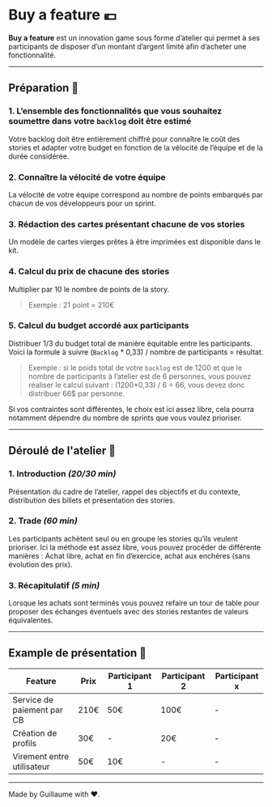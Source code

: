 # Buy a feature 💶

**Buy a feature** est un innovation game sous forme d’atelier qui permet à ses participants de disposer d’un montant d’argent limité afin d’acheter une fonctionnalité.

---

## Préparation 📄

### 1. L’ensemble des fonctionnalités que vous souhaitez soumettre dans votre `backlog` doit être estimé

Votre backlog doit être entièrement chiffré pour connaître le coût des stories et adapter votre budget en fonction de la vélocité de l’équipe et de la durée considérée.

### 2. Connaître la vélocité de votre équipe

La vélocité de votre équipe correspond au nombre de points embarqués par chacun de vos développeurs pour un sprint.

### 3. Rédaction des cartes présentant chacune de vos stories

Un modèle de cartes vierges prêtes à être imprimées est disponible dans le kit.

### 4. Calcul du prix de chacune des stories

Multiplier par 10 le nombre de points de la story.

> Exemple : 21 point = 210€

### 5. Calcul du budget accordé aux participants

Distribuer 1/3 du budget total de manière équitable entre les participants. Voici la formule à suivre (`Backlog` \* 0,33) / nombre de participants = résultat.

> Exemple : si le poids total de votre `backlog` est de 1200 et que le nombre de participants à l’atelier est de 6 personnes, vous pouvez réaliser le calcul suivant : (1200\*0,33) / 6 = 66, vous devez donc distribuer 66\$ par personne.

Si vos contraintes sont différentes, le choix est ici assez libre, cela pourra notamment dépendre du nombre de sprints que vous voulez prioriser.

---

## Déroulé de l'atelier 🎢

### 1. Introduction _(20/30 min)_

Présentation du cadre de l’atelier, rappel des objectifs et du contexte, distribution des billets et présentation des stories.

### 2. Trade _(60 min)_

Les participants achètent seul ou en groupe les stories qu’ils veulent prioriser. Ici la méthode est assez libre, vous pouvez procéder de différente manières : Achat libre, achat en fin d’exercice, achat aux enchères (sans évolution des prix).

### 3. Récapitulatif _(5 min)_

Lorsque les achats sont terminés vous pouvez refaire un tour de table pour proposer des échanges éventuels avec des stories restantes de valeurs équivalentes.

---

## Example de présentation 🏃‍

| Feature                    | Prix | Participant 1 | Participant 2 | Participant x |
| -------------------------- | ---- | ------------- | ------------- | ------------- |
| Service de paiement par CB | 210€ | 50€           | 100€          | -             |
| Création de profils        | 30€  | -             | 20€           | -             |
| Virement entre utilisateur | 50€  | 10€           | -             | -             |

---

Made by Guillaume with ❤.
